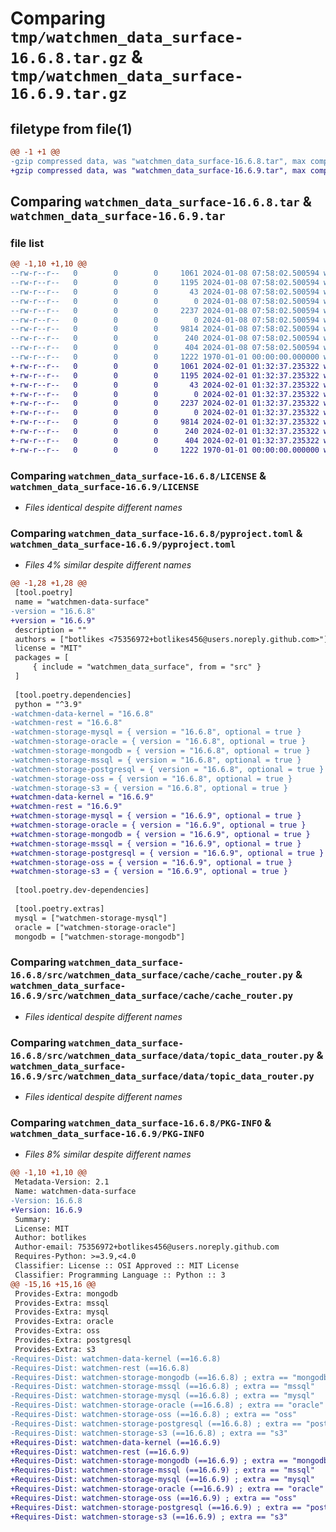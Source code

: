 # Comparing `tmp/watchmen_data_surface-16.6.8.tar.gz` & `tmp/watchmen_data_surface-16.6.9.tar.gz`

## filetype from file(1)

```diff
@@ -1 +1 @@
-gzip compressed data, was "watchmen_data_surface-16.6.8.tar", max compression
+gzip compressed data, was "watchmen_data_surface-16.6.9.tar", max compression
```

## Comparing `watchmen_data_surface-16.6.8.tar` & `watchmen_data_surface-16.6.9.tar`

### file list

```diff
@@ -1,10 +1,10 @@
--rw-r--r--   0        0        0     1061 2024-01-08 07:58:02.500594 watchmen_data_surface-16.6.8/LICENSE
--rw-r--r--   0        0        0     1195 2024-01-08 07:58:02.500594 watchmen_data_surface-16.6.8/pyproject.toml
--rw-r--r--   0        0        0       43 2024-01-08 07:58:02.500594 watchmen_data_surface-16.6.8/src/watchmen_data_surface/__init__.py
--rw-r--r--   0        0        0        0 2024-01-08 07:58:02.500594 watchmen_data_surface-16.6.8/src/watchmen_data_surface/cache/__init__.py
--rw-r--r--   0        0        0     2237 2024-01-08 07:58:02.500594 watchmen_data_surface-16.6.8/src/watchmen_data_surface/cache/cache_router.py
--rw-r--r--   0        0        0        0 2024-01-08 07:58:02.500594 watchmen_data_surface-16.6.8/src/watchmen_data_surface/data/__init__.py
--rw-r--r--   0        0        0     9814 2024-01-08 07:58:02.500594 watchmen_data_surface-16.6.8/src/watchmen_data_surface/data/topic_data_router.py
--rw-r--r--   0        0        0      240 2024-01-08 07:58:02.500594 watchmen_data_surface-16.6.8/src/watchmen_data_surface/main.py
--rw-r--r--   0        0        0      404 2024-01-08 07:58:02.500594 watchmen_data_surface-16.6.8/src/watchmen_data_surface/settings.py
--rw-r--r--   0        0        0     1222 1970-01-01 00:00:00.000000 watchmen_data_surface-16.6.8/PKG-INFO
+-rw-r--r--   0        0        0     1061 2024-02-01 01:32:37.235322 watchmen_data_surface-16.6.9/LICENSE
+-rw-r--r--   0        0        0     1195 2024-02-01 01:32:37.235322 watchmen_data_surface-16.6.9/pyproject.toml
+-rw-r--r--   0        0        0       43 2024-02-01 01:32:37.235322 watchmen_data_surface-16.6.9/src/watchmen_data_surface/__init__.py
+-rw-r--r--   0        0        0        0 2024-02-01 01:32:37.235322 watchmen_data_surface-16.6.9/src/watchmen_data_surface/cache/__init__.py
+-rw-r--r--   0        0        0     2237 2024-02-01 01:32:37.235322 watchmen_data_surface-16.6.9/src/watchmen_data_surface/cache/cache_router.py
+-rw-r--r--   0        0        0        0 2024-02-01 01:32:37.235322 watchmen_data_surface-16.6.9/src/watchmen_data_surface/data/__init__.py
+-rw-r--r--   0        0        0     9814 2024-02-01 01:32:37.235322 watchmen_data_surface-16.6.9/src/watchmen_data_surface/data/topic_data_router.py
+-rw-r--r--   0        0        0      240 2024-02-01 01:32:37.235322 watchmen_data_surface-16.6.9/src/watchmen_data_surface/main.py
+-rw-r--r--   0        0        0      404 2024-02-01 01:32:37.235322 watchmen_data_surface-16.6.9/src/watchmen_data_surface/settings.py
+-rw-r--r--   0        0        0     1222 1970-01-01 00:00:00.000000 watchmen_data_surface-16.6.9/PKG-INFO
```

### Comparing `watchmen_data_surface-16.6.8/LICENSE` & `watchmen_data_surface-16.6.9/LICENSE`

 * *Files identical despite different names*

### Comparing `watchmen_data_surface-16.6.8/pyproject.toml` & `watchmen_data_surface-16.6.9/pyproject.toml`

 * *Files 4% similar despite different names*

```diff
@@ -1,28 +1,28 @@
 [tool.poetry]
 name = "watchmen-data-surface"
-version = "16.6.8"
+version = "16.6.9"
 description = ""
 authors = ["botlikes <75356972+botlikes456@users.noreply.github.com>"]
 license = "MIT"
 packages = [
     { include = "watchmen_data_surface", from = "src" }
 ]
 
 [tool.poetry.dependencies]
 python = "^3.9"
-watchmen-data-kernel = "16.6.8"
-watchmen-rest = "16.6.8"
-watchmen-storage-mysql = { version = "16.6.8", optional = true }
-watchmen-storage-oracle = { version = "16.6.8", optional = true }
-watchmen-storage-mongodb = { version = "16.6.8", optional = true }
-watchmen-storage-mssql = { version = "16.6.8", optional = true }
-watchmen-storage-postgresql = { version = "16.6.8", optional = true }
-watchmen-storage-oss = { version = "16.6.8", optional = true }
-watchmen-storage-s3 = { version = "16.6.8", optional = true }
+watchmen-data-kernel = "16.6.9"
+watchmen-rest = "16.6.9"
+watchmen-storage-mysql = { version = "16.6.9", optional = true }
+watchmen-storage-oracle = { version = "16.6.9", optional = true }
+watchmen-storage-mongodb = { version = "16.6.9", optional = true }
+watchmen-storage-mssql = { version = "16.6.9", optional = true }
+watchmen-storage-postgresql = { version = "16.6.9", optional = true }
+watchmen-storage-oss = { version = "16.6.9", optional = true }
+watchmen-storage-s3 = { version = "16.6.9", optional = true }
 
 [tool.poetry.dev-dependencies]
 
 [tool.poetry.extras]
 mysql = ["watchmen-storage-mysql"]
 oracle = ["watchmen-storage-oracle"]
 mongodb = ["watchmen-storage-mongodb"]
```

### Comparing `watchmen_data_surface-16.6.8/src/watchmen_data_surface/cache/cache_router.py` & `watchmen_data_surface-16.6.9/src/watchmen_data_surface/cache/cache_router.py`

 * *Files identical despite different names*

### Comparing `watchmen_data_surface-16.6.8/src/watchmen_data_surface/data/topic_data_router.py` & `watchmen_data_surface-16.6.9/src/watchmen_data_surface/data/topic_data_router.py`

 * *Files identical despite different names*

### Comparing `watchmen_data_surface-16.6.8/PKG-INFO` & `watchmen_data_surface-16.6.9/PKG-INFO`

 * *Files 8% similar despite different names*

```diff
@@ -1,10 +1,10 @@
 Metadata-Version: 2.1
 Name: watchmen-data-surface
-Version: 16.6.8
+Version: 16.6.9
 Summary: 
 License: MIT
 Author: botlikes
 Author-email: 75356972+botlikes456@users.noreply.github.com
 Requires-Python: >=3.9,<4.0
 Classifier: License :: OSI Approved :: MIT License
 Classifier: Programming Language :: Python :: 3
@@ -15,16 +15,16 @@
 Provides-Extra: mongodb
 Provides-Extra: mssql
 Provides-Extra: mysql
 Provides-Extra: oracle
 Provides-Extra: oss
 Provides-Extra: postgresql
 Provides-Extra: s3
-Requires-Dist: watchmen-data-kernel (==16.6.8)
-Requires-Dist: watchmen-rest (==16.6.8)
-Requires-Dist: watchmen-storage-mongodb (==16.6.8) ; extra == "mongodb"
-Requires-Dist: watchmen-storage-mssql (==16.6.8) ; extra == "mssql"
-Requires-Dist: watchmen-storage-mysql (==16.6.8) ; extra == "mysql"
-Requires-Dist: watchmen-storage-oracle (==16.6.8) ; extra == "oracle"
-Requires-Dist: watchmen-storage-oss (==16.6.8) ; extra == "oss"
-Requires-Dist: watchmen-storage-postgresql (==16.6.8) ; extra == "postgresql"
-Requires-Dist: watchmen-storage-s3 (==16.6.8) ; extra == "s3"
+Requires-Dist: watchmen-data-kernel (==16.6.9)
+Requires-Dist: watchmen-rest (==16.6.9)
+Requires-Dist: watchmen-storage-mongodb (==16.6.9) ; extra == "mongodb"
+Requires-Dist: watchmen-storage-mssql (==16.6.9) ; extra == "mssql"
+Requires-Dist: watchmen-storage-mysql (==16.6.9) ; extra == "mysql"
+Requires-Dist: watchmen-storage-oracle (==16.6.9) ; extra == "oracle"
+Requires-Dist: watchmen-storage-oss (==16.6.9) ; extra == "oss"
+Requires-Dist: watchmen-storage-postgresql (==16.6.9) ; extra == "postgresql"
+Requires-Dist: watchmen-storage-s3 (==16.6.9) ; extra == "s3"
```

